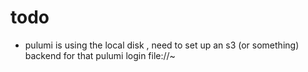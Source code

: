 # todo 
* pulumi is using the local disk , need to set up an s3 (or something) backend for that 
pulumi login file://~
